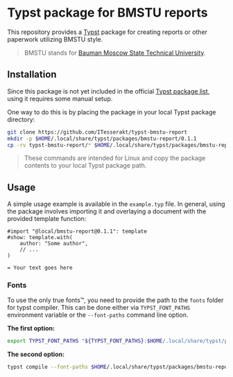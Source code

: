 # Typst package for BMSTU reports

This repository provides a [Typst](https://typst.app/home/) package for creating reports or other paperwork utilizing BMSTU style.

> BMSTU stands for [Bauman Moscow State Technical University](https://bmstu.ru/).

## Installation

Since this package is not yet included in the official [Typst package list](https://github.com/typst/packages), using it requires some manual setup.

One way to do this is by placing the package in your local Typst package directory:
```sh
git clone https://github.com/ITesserakt/typst-bmstu-report
mkdir -p $HOME/.local/share/typst/packages/bmstu-report/0.1.1
cp -rv typst-bmstu-report/* $HOME/.local/share/typst/packages/bmstu-report/0.1.1/
```

> These commands are intended for Linux and copy the package contents to your local Typst package path.

## Usage

A simple usage example is available in the `example.typ` file.
In general, using the package involves importing it and overlaying a document with the provided template function:

```typst
#import "@local/bmstu-report@0.1.1": template
#show: template.with(
    author: "Some author",
    // ...
)

= Your text goes here
```

### Fonts

To use the only true fonts™, you need to provide the path to the `fonts` folder for typst compiler.
This can be done either via `TYPST_FONT_PATHS` environment variable or the `--font-paths` command line option.

**The first option:**
```sh
export TYPST_FONT_PATHS "${TYPST_FONT_PATHS}:$HOME/.local/share/typst/packages/bmstu-report/0.1.1/fonts"
```

**The second option:**
```sh
typst compile --font-paths $HOME/.local/share/typst/packages/bmstu-report/0.1.1/fonts <file.typ>
```
